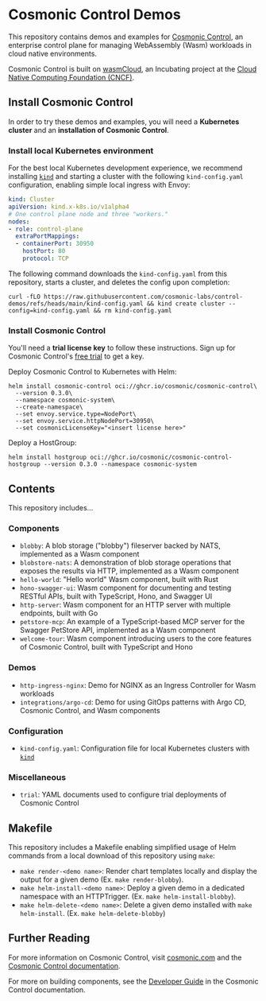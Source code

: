 # Cosmonic Control Demos

This repository contains demos and examples for [Cosmonic Control](https://cosmonic.com/), an enterprise control plane for managing WebAssembly (Wasm) workloads in cloud native environments.

Cosmonic Control is built on [wasmCloud](https://wasmcloud.com/), an Incubating project at the [Cloud Native Computing Foundation (CNCF)](https://www.cncf.io/).

## Install Cosmonic Control

In order to try these demos and examples, you will need a **Kubernetes cluster** and an **installation of Cosmonic Control**.

### Install local Kubernetes environment

For the best local Kubernetes development experience, we recommend installing [`kind`](https://kind.sigs.k8s.io/) and starting a cluster with the following `kind-config.yaml` configuration, enabling simple local ingress with Envoy:

```yaml
kind: Cluster
apiVersion: kind.x-k8s.io/v1alpha4
# One control plane node and three "workers."
nodes:
- role: control-plane
  extraPortMappings:
  - containerPort: 30950
    hostPort: 80
    protocol: TCP
```

The following command downloads the `kind-config.yaml` from this repository, starts a cluster, and deletes the config upon completion:

```shell
curl -fLO https://raw.githubusercontent.com/cosmonic-labs/control-demos/refs/heads/main/kind-config.yaml && kind create cluster --config=kind-config.yaml && rm kind-config.yaml
```

### Install Cosmonic Control

You'll need a **trial license key** to follow these instructions. Sign up for Cosmonic Control's [free trial](https://cosmonic.com/trial) to get a key.

Deploy Cosmonic Control to Kubernetes with Helm:

```shell
helm install cosmonic-control oci://ghcr.io/cosmonic/cosmonic-control\
  --version 0.3.0\
  --namespace cosmonic-system\
  --create-namespace\
  --set envoy.service.type=NodePort\
  --set envoy.service.httpNodePort=30950\
  --set cosmonicLicenseKey="<insert license here>"
```

Deploy a HostGroup:

```shell
helm install hostgroup oci://ghcr.io/cosmonic/cosmonic-control-hostgroup --version 0.3.0 --namespace cosmonic-system
```

## Contents

This repository includes...

### Components

- `blobby`: A blob storage ("blobby") fileserver backed by NATS, implemented as a Wasm component
- `blobstore-nats`: A demonstration of blob storage operations that exposes the results via HTTP, implemented as a Wasm component
- `hello-world`: "Hello world" Wasm component, built with Rust
- `hono-swagger-ui`: Wasm component for documenting and testing RESTful APIs, built with TypeScript, Hono, and Swagger UI
- `http-server`: Wasm component for an HTTP server with multiple endpoints, built with Go
- `petstore-mcp`: An example of a TypeScript-based MCP server for the Swagger PetStore API, implemented as a Wasm component 
- `welcome-tour`: Wasm component introducing users to the core features of Cosmonic Control, built with TypeScript and Hono

### Demos

- `http-ingress-nginx`: Demo for NGINX as an Ingress Controller for Wasm workloads
- `integrations/argo-cd`: Demo for using GitOps patterns with Argo CD, Cosmonic Control, and Wasm components

### Configuration

- `kind-config.yaml`: Configuration file for local Kubernetes clusters with [`kind`](https://kind.sigs.k8s.io/)

### Miscellaneous

- `trial`: YAML documents used to configure trial deployments of Cosmonic Control

## Makefile

This repository includes a Makefile enabling simplified usage of Helm commands from a local download of this repository using `make`:

* `make render-<demo name>`: Render chart templates locally and display the output for a given demo (Ex. `make render-blobby`).
* `make helm-install-<demo name>`: Deploy a given demo in a dedicated namespace with an HTTPTrigger. (Ex. `make helm-install-blobby`).
* `make helm-delete-<demo name>`: Delete a given demo installed with `make helm-install`. (Ex. `make helm-delete-blobby`)

## Further Reading

For more information on Cosmonic Control, visit [cosmonic.com](https://cosmonic.com/) and the [Cosmonic Control documentation](https://cosmonic.com/docs/).

For more on building components, see the [Developer Guide](https://cosmonic.com/docs/developer-guide/developing-webassembly-components) in the Cosmonic Control documentation. 